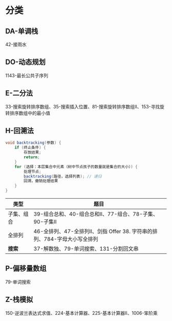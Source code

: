 # 分类

## DA-单调栈

42-接雨水

## DO-动态规划

1143-最长公共子序列

## E-二分法

33-搜索旋转排序数组、35-搜索插入位置、81-搜索旋转排序数组II、153-寻找旋转排序数组中的最小值

## H-回溯法

```java
void backtracking(参数) {
    if (终止条件) {
        存放结果;
        return;
    }
    for (选择：本层集合中元素（树中节点孩子的数量就是集合的大小）) {
        处理节点;
        backtracking(路径，选择列表); // 递归
        回溯，撤销处理结果
    }
}
```

| 类型       | 题目                                                         |
| ---------- | ------------------------------------------------------------ |
| 子集、组合 | 39-组合总和、40-组合总和II、77-组合、78-子集、90-子集II      |
| 全排列     | 46-全排列、47-全排列II、剑指 Offer 38. 字符串的排列、784-字母大小写全排列 |
| **搜索**   | 37-解数独、79-单词搜索、131-分割回文串                       |

## P-偏移量数组

79-单词搜索

## Z-栈模拟

150-逆波兰表达式求值、224-基本计算器、225-基本计算器II、1006-笨阶乘

